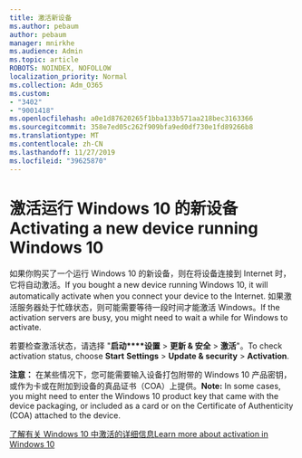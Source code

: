 ```yaml
---
title: 激活新设备
ms.author: pebaum
author: pebaum
manager: mnirkhe
ms.audience: Admin
ms.topic: article
ROBOTS: NOINDEX, NOFOLLOW
localization_priority: Normal
ms.collection: Adm_O365
ms.custom:
- "3402"
- "9001418"
ms.openlocfilehash: a0e1d87620265f1bba133b571aa218bec3163366
ms.sourcegitcommit: 358e7ed05c262f909bfa9ed0df730e1fd89266b8
ms.translationtype: MT
ms.contentlocale: zh-CN
ms.lasthandoff: 11/27/2019
ms.locfileid: "39625870"
---
```

# <a name="activating-a-new-device-running-windows-10"></a><span data-ttu-id="4f240-102">激活运行 Windows 10 的新设备</span><span class="sxs-lookup"><span data-stu-id="4f240-102">Activating a new device running Windows 10</span></span>

<span data-ttu-id="4f240-103">如果你购买了一个运行 Windows 10 的新设备，则在将设备连接到 Internet 时，它将自动激活。</span><span class="sxs-lookup"><span data-stu-id="4f240-103">If you bought a new device running Windows 10, it will automatically activate when you connect your device to the Internet.</span></span> <span data-ttu-id="4f240-104">如果激活服务器处于忙碌状态，则可能需要等待一段时间才能激活 Windows。</span><span class="sxs-lookup"><span data-stu-id="4f240-104">If the activation servers are busy, you might need to wait a while for Windows to activate.</span></span>

<span data-ttu-id="4f240-105">若要检查激活状态，请选择 "**启动\*\*\*\*设置** > **更新 & 安全** > **激活**"。</span><span class="sxs-lookup"><span data-stu-id="4f240-105">To check activation status, choose **Start** **Settings** > **Update & security** > **Activation**.</span></span>

<span data-ttu-id="4f240-106">**注意：** 在某些情况下，您可能需要输入设备打包附带的 Windows 10 产品密钥，或作为卡或在附加到设备的真品证书（COA）上提供。</span><span class="sxs-lookup"><span data-stu-id="4f240-106">**Note:** In some cases, you might need to enter the Windows 10 product key that came with the device packaging, or included as a card or on the Certificate of Authenticity (COA) attached to the device.</span></span>

[<span data-ttu-id="4f240-107">了解有关 Windows 10 中激活的详细信息</span><span class="sxs-lookup"><span data-stu-id="4f240-107">Learn more about activation in Windows 10</span></span>](https://support.microsoft.com/help/12440)